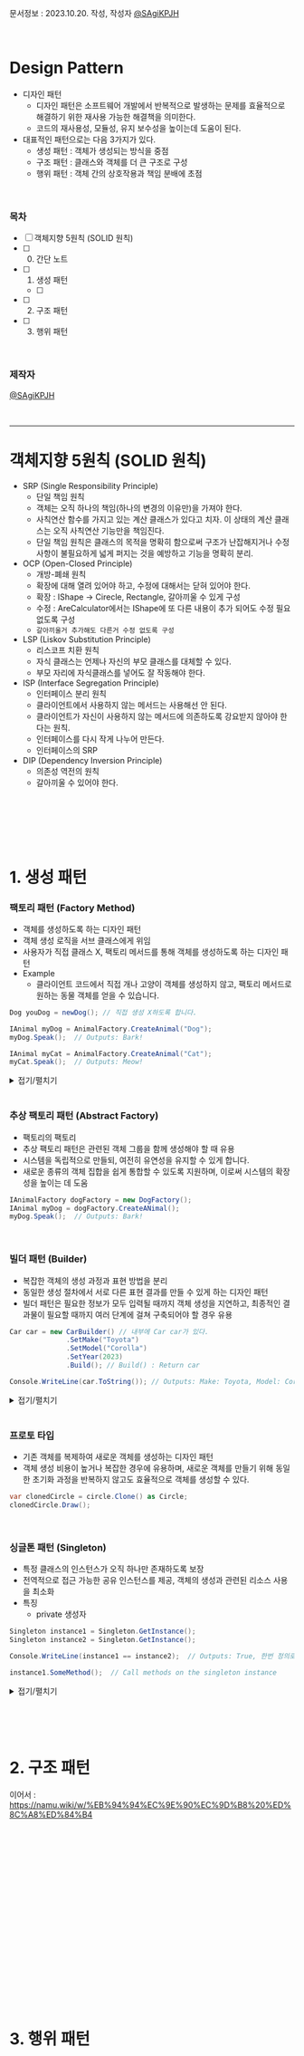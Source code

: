 문서정보 : 2023.10.20. 작성, 작성자 [@SAgiKPJH](https://github.com/SAgiKPJH)

<br>

# Design Pattern

- 디자인 패턴
  - 디자인 패턴은 소프트웨어 개발에서 반복적으로 발생하는 문제를 효율적으로 해결하기 위한 재사용 가능한 해결책을 의미한다.
  - 코드의 재사용성, 모듈성, 유지 보수성을 높이는데 도움이 된다.
- 대표적인 패턴으로는 다음 3가지가 있다.
  - 생성 패턴 : 객체가 생성되는 방식을 중점
  - 구조 패턴 : 클래스와 객체를 더 큰 구조로 구성
  - 행위 패턴 : 객체 간의 상호작용과 책임 분배에 초점

<br>

### 목차

- [ ] 객체지향 5원칙 (SOLID 원칙)
- [ ] 0. 간단 노트
- [ ] 1. 생성 패턴
  - [ ] 
- [ ] 2. 구조 패턴
- [ ] 3. 행위 패턴

<br>

### 제작자
[@SAgiKPJH](https://github.com/SAgiKPJH)


<br>

---

# 객체지향 5원칙 (SOLID 원칙)

- SRP (Single Responsibility Principle)
  - 단일 책임 원칙
  - 객체는 오직 하나의 책임(하나의 변경의 이유만)을 가져야 한다.
  - 사칙연산 함수를 가지고 있는 계산 클래스가 있다고 치자. 이 상태의 계산 클래스는 오직 사칙연산 기능만을 책임진다.
  - 단일 책임 원칙은 클래스의 목적을 명확히 함으로써 구조가 난잡해지거나 수정 사항이 불필요하게 넓게 퍼지는 것을 예방하고 기능을 명확히 분리.
- OCP (Open-Closed Principle)
  - 개방-폐쇄 원칙
  - 확장에 대해 열려 있어야 하고, 수정에 대해서는 닫혀 있어야 한다.
  - 확장 : IShape -> Cirecle, Rectangle, 갈아끼울 수 있게 구성
  - 수정 : AreCalculator에서는 IShape에 또 다른 내용이 추가 되어도 수정 필요 없도록 구성
  - `갈아끼울거 추가해도 다른거 수정 없도록 구성`
- LSP (Liskov Substitution Principle)
  - 리스코프 치환 원칙
  - 자식 클래스는 언제나 자신의 부모 클래스를 대체할 수 있다.
  - 부모 자리에 자식클래스를 넣어도 잘 작동해야 한다.
- ISP (Interface Segregation Principle)
  - 인터페이스 분리 원칙
  - 클라이언트에서 사용하지 않는 메서드는 사용해선 안 된다. 
  - 클라이언트가 자신이 사용하지 않는 메서드에 의존하도록 강요받지 않아야 한다는 원칙.
  - 인터페이스를 다시 작게 나누어 만든다.
  - 인터페이스의 SRP
- DIP (Dependency Inversion Principle)
  - 의존성 역전의 원칙
  - 갈아끼울 수 있어야 한다.

<br><br>


<br><br>

# 1. 생성 패턴

### 팩토리 패턴 (Factory Method)

- 객체를 생성하도록 하는 디자인 패턴
- 객체 생성 로직을 서브 클래스에게 위임
- 사용자가 직접 클래스 X, 팩토리 메서드를 통해 객체를 생성하도록 하는 디자인 패턴
- Example
  - 클라이언트 코드에서 직접 개나 고양이 객체를 생성하지 않고, 팩토리 메서드로 원하는 동물 객체를 얻을 수 있습니다.
```cs
Dog youDog = newDog(); // 직접 생성 X하도록 합니다.

IAnimal myDog = AnimalFactory.CreateAnimal("Dog");
myDog.Speak();  // Outputs: Bark!

IAnimal myCat = AnimalFactory.CreateAnimal("Cat");
myCat.Speak();  // Outputs: Meow!
```

<details><summary>접기/펼치기</summary>

- Code
```cs
public interface IAnimal
{
    void Speak();
}

public class Dog : IAnimal
{
    public void Speak()
    {
        Console.WriteLine("Bark!");
    }
}

public class Cat : IAnimal
{
    public void Speak()
    {
        Console.WriteLine("Meow!");
    }
}

public static class AnimalFactory
{
   public static IAnimal CreateAnimal(string animalType)
   {
       switch (animalType)
       {
           case "Dog":
               return new Dog();
           case "Cat":
               return new Cat();
           default:
               throw new ArgumentException("Invalid animal type");
       }
   }
}
```

</details>

<br>


### 추상 팩토리 패턴 (Abstract Factory)
- 팩토리의 팩토리
- 추상 팩토리 패턴은 관련된 객체 그룹을 함께 생성해야 할 때 유용
- 시스템을 독립적으로 만들되, 여전히 유연성을 유지할 수 있게 합니다.
- 새로운 종류의 객체 집합을 쉽게 통합할 수 있도록 지원하며, 이로써 시스템의 확장성을 높이는 데 도움
```cs
IAnimalFactory dogFactory = new DogFactory();
IAnimal myDog = dogFactory.CreateANimal();
myDog.Speak();  // Outputs: Bark!
```

<br>

### 빌더 패턴 (Builder)

- 복잡한 객체의 생성 과정과 표현 방법을 분리
- 동일한 생성 절차에서 서로 다른 표현 결과를 만들 수 있게 하는 디자인 패턴
- 빌더 패턴은 필요한 정보가 모두 입력될 때까지 객체 생성을 지연하고, 최종적인 결과물이 필요할 때까지 여러 단계에 걸쳐 구축되어야 할 경우 유용
```cs
Car car = new CarBuilder() // 내부에 Car car가 있다.
              .SetMake("Toyota")
              .SetModel("Corolla")
              .SetYear(2023)
              .Build(); // Build() : Return car

Console.WriteLine(car.ToString()); // Outputs: Make: Toyota, Model: Corolla, Year: 2023, // Car 함수
```

<details><summary>접기/펼치기</summary>

- Code
```cs
public class Car
{
    public string Make { get; set; }
    public string Model { get; set; }
    public int Year { get; set; }

    public override string ToString()
    {
        return $"Make: {Make}, Model: {Model}, Year: {Year}";
    }
}

public class CarBuilder
{
   private Car _car;

   public CarBuilder()
   {
       _car = new Car();
   }

   public CarBuilder SetMake(string make)
   {
       _car.Make = make;
       return this;
   }

   public CarBuilder SetModel(string model)
   {
       _car.Model = model;
       return this;
   }

   public CarBuilder SetYear(int year)
   {
       _car.Year = year;
       return this;
  }

  public Car Build()
  {
      return _car;
  }
}

```

</details>

<br>

### 프로토 타입

- 기존 객체를 복제하여 새로운 객체를 생성하는 디자인 패턴
- 객체 생성 비용이 높거나 복잡한 경우에 유용하며, 새로운 객체를 만들기 위해 동일한 초기화 과정을 반복하지 않고도 효율적으로 객체를 생성할 수 있다.
```cs
var clonedCircle = circle.Clone() as Circle;
clonedCircle.Draw();
```


<br>

### 싱글톤 패턴 (Singleton)

- 특정 클래스의 인스턴스가 오직 하나만 존재하도록 보장
- 전역적으로 접근 가능한 공유 인스턴스를 제공, 객체의 생성과 관련된 리소스 사용을 최소화
- 특징
  - private 생성자
```cs
Singleton instance1 = Singleton.GetInstance();
Singleton instance2 = Singleton.GetInstance();

Console.WriteLine(instance1 == instance2);  // Outputs: True, 한번 정의로 공통적으로 동작 (자원공유로 인한 리소스 낭비 감소)

instance1.SomeMethod();  // Call methods on the singleton instance
```


<details><summary>접기/펼치기</summary>

- Code
```cs
public class Singleton
{
    private static Singleton _instance;
    private static readonly object _lock = new object();

    // 외부에서 객체 생성 방지
    private Singleton() { }

    public static Singleton GetInstance()
    {
        if (_instance == null)
        {
            lock (_lock)
            {
                if (_instance == null)
                {
                    _instance = new Singleton();
                }
            }
        }
        return _instance;
    }

    public void SomeMethod()
    {
        // 싱글톤 객체의 동작 정의
    }
}
```

</details>

<br>

<br><br>

# 2. 구조 패턴

이어서 : https://namu.wiki/w/%EB%94%94%EC%9E%90%EC%9D%B8%20%ED%8C%A8%ED%84%B4

### 

<br>

### 

<br>

### 

<br>

### 

<br>

### 

<br>

### 

<br>

### 

<br>

<br><br>

# 3. 행위 패턴

### 

<br>

### 

<br>

### 

<br>

### 

<br>

### 

<br>

### 

<br>

### 

<br>

### 

<br>

### 

<br>

### 

<br>

### 

<br>

